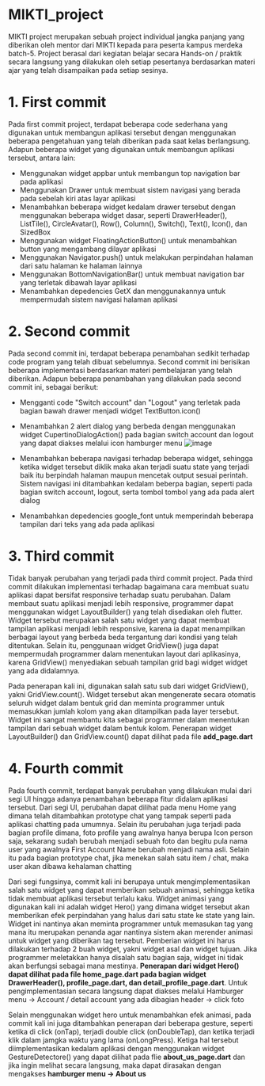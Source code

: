 # MIKTI_project
MIKTI project merupakan sebuah project individual jangka panjang yang diberikan oleh mentor dari MIKTI kepada para peserta kampus merdeka batch-5. Project berasal dari kegiatan belajar secara Hands-on / praktik secara langsung yang dilakukan oleh setiap pesertanya berdasarkan materi ajar yang telah disampaikan pada setiap sesinya.

# 1. First commit
Pada first commit project, terdapat beberapa code sederhana yang digunakan untuk membangun aplikasi tersebut dengan menggunakan beberapa pengetahuan yang telah diberikan pada saat kelas berlangsung. Adapun beberapa widget yang digunakan untuk membangun aplikasi tersebut, antara lain:
- Menggunakan widget appbar untuk membangun top navigation bar pada aplikasi
- Menggunakan Drawer untuk membuat sistem navigasi yang berada pada sebelah kiri atas layar aplikasi
- Menambahkan beberapa widget kedalam drawer tersebut dengan menggunakan beberapa widget dasar, seperti DrawerHeader(), ListTile(), CircleAvatar(), Row(), Column(), Switch(), Text(), Icon(), dan SizedBox
- Menggunakan widget FloatingActionButton() untuk menambahkan button yang mengambang dilayar aplikasi
- Menggunakan Navigator.push() untuk melakukan perpindahan halaman dari satu halaman ke halaman lainnya
- Menggunakan BottomNavigationBar() untuk membuat navigation bar yang terletak dibawah layar aplikasi
- Menambahkan depedencies GetX dan menggunakannya untuk mempermudah sistem navigasi halaman aplikasi

# 2. Second commit
Pada second commit ini, terdapat beberapa penambahan sedikit terhadap code program yang telah dibuat sebelumnya. Second commit ini berisikan beberapa implementasi berdasarkan materi pembelajaran yang telah diberikan. Adapun beberapa penambahan yang dilakukan pada second commit ini, sebagai berikut:
- Mengganti code "Switch account" dan "Logout" yang terletak pada bagian bawah drawer menjadi widget TextButton.icon()
- Menambahkan 2 alert dialog yang berbeda dengan menggunakan widget CupertinoDialogAction() pada bagian switch account dan logout yang dapat diakses melalui icon hamburger menu ![image](https://github.com/Oneday37/MIKTI_project/assets/153218197/688a1fb0-2121-4e6a-a97c-23ab3d50f1d4)

- Menambahkan beberapa navigasi terhadap beberapa widget, sehingga ketika widget tersebut diklik maka akan terjadi suatu state yang terjadi baik itu berpindah halaman maupun mencetak output sesuai perintah. Sistem navigasi ini ditambahkan kedalam beberpa bagian, seperti pada bagian switch account, logout, serta tombol tombol yang ada pada alert dialog
- Menambahkan depedencies google_font untuk memperindah beberapa tampilan dari teks yang ada pada aplikasi

# 3. Third commit
Tidak banyak perubahan yang terjadi pada third commit project. Pada third commit dilakukan implementasi terhadap bagaimana cara membuat suatu aplikasi dapat bersifat responsive terhadap suatu perubahan. Dalam membaut suatu aplikasi menjadi lebih responsive, programmer dapat menggunakan widget LayoutBuilder() yang telah disediakan oleh flutter. Widget tersebut merupakan salah satu widget yang dapat membuat tampilan aplikasi menjadi lebih responsive, karena ia dapat menampilkan berbagai layout yang berbeda beda tergantung dari kondisi yang telah ditentukan. Selain itu, penggunaan widget GridView() juga dapat mempermudah programmer dalam menentukan layout dari aplikasinya, karena GridView() menyediakan sebuah tampilan grid bagi widget widget yang ada didalamnya.

Pada penerapan kali ini, digunakan salah satu sub dari widget GridView(), yakni GridView.count(). Widget tersebut akan mengenerate secara otomatis seluruh widget dalam bentuk grid dan meminta programmer untuk memasukkan jumlah kolom yang akan ditampilkan pada layer tersebut. Widget ini sangat membantu kita sebagai programmer dalam menentukan tampilan dari sebuah widget dalam bentuk kolom. Penerapan widget LayoutBuilder() dan GridView.count() dapat dilihat pada file **add_page.dart**

# 4. Fourth commit
Pada fourth commit, terdapat banyak perubahan yang dilakukan mulai dari segi UI hingga adanya penambahan beberapa fitur didalam aplikasi tersebut. Dari segi UI, perubahan dapat dilihat pada menu Home yang dimana telah ditambahkan prototype chat yang tampak seperti pada aplikasi chatting pada umumnya. Selain itu perubahan juga terjadi pada bagian profile dimana, foto profile yang awalnya hanya berupa Icon person saja, sekarang sudah berubah menjadi sebuah foto dan begitu pula nama user yang awalnya First Account Name berubah menjadi nama asli. Selain itu pada bagian prototype chat, jika menekan salah satu item / chat, maka user akan dibawa kehalaman chatting

Dari segi fungsinya, commit kali ini berupaya untuk mengimplementasikan salah satu widget yang dapat memberikan sebuah animasi, sehingga ketika tidak membuat aplikasi tersebut terlalu kaku. Widget animasi yang digunakan kali ini adalah widget Hero() yang dimana widget tersebut akan memberikan efek perpindahan yang halus dari satu state ke state yang lain. Widget ini nantinya akan meminta programmer untuk memasukan tag yang mana itu merupakan penanda agar nantinya sistem akan merender animasi untuk widget yang diberikan tag tersebut. Pemberian widget ini harus dilakukan terhadap 2 buah widget, yakni widget asal dan widget tujuan. Jika programmer meletakkan hanya disalah satu bagian saja, widget ini tidak akan berfungsi sebagai mana mestinya. **Penerapan dari widget Hero() dapat dilihat pada file home_page.dart pada bagian widget DrawerHeader(), profile_page.dart, dan detail_profile_page.dart**. Untuk pengimplementasian secara langsung dapat diakses melalui Hamburger menu -> Account / detail account yang ada dibagian header -> click foto

Selain menggunakan widget hero untuk menambahkan efek animasi, pada commit kali ini juga ditambahkan penerapan dari beberapa gesture, seperti ketika di click (onTap), terjadi double click (onDoubleTap), dan ketika terjadi klik dalam jamgka waktu yang lama (onLongPress). Ketiga hal tersebut diimplementasikan kedalam aplikasi dengan menggunakan widget GestureDetectore() yang dapat dilihat pada flie **about_us_page.dart** dan jika ingin melihat secara langsung, maka dapat dirasakan dengan mengakses **hamburger menu -> About us**

